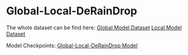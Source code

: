 # Global-Local-DeRainDrop


The whole dataset can be find here:
[Global Model Dataset](https://github.com/rui1996/DeRaindrop)
[Local Model Dataset]([https://github.com/shleecs/DeRaindrop_unofficial](https://drive.google.com/drive/folders/1S4Yzd6frPftYFKUxkEfd0o2Kx5gWI4i0?usp=drive_link)https://drive.google.com/drive/folders/1S4Yzd6frPftYFKUxkEfd0o2Kx5gWI4i0?usp=drive_link)

Model Checkpoints:
[Global-Local-DeRainDrop Model](https://drive.google.com/file/d/1MnUhLolF_WMIZZJe99SCFfPQ3fKLjIxK/view?usp=drive_link)
